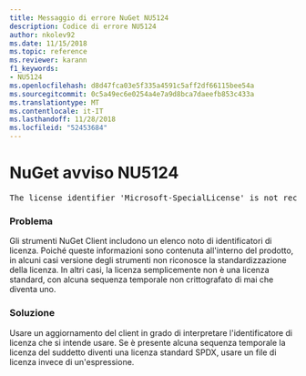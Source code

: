 ```yaml
---
title: Messaggio di errore NuGet NU5124
description: Codice di errore NU5124
author: nkolev92
ms.date: 11/15/2018
ms.topic: reference
ms.reviewer: karann
f1_keywords:
- NU5124
ms.openlocfilehash: d8d47fca03e5f335a4591c5aff2df66115bee54a
ms.sourcegitcommit: 0c5a49ec6e0254a4e7a9d8bca7daeefb853c433a
ms.translationtype: MT
ms.contentlocale: it-IT
ms.lasthandoff: 11/28/2018
ms.locfileid: "52453684"
---
```

# <a name="nuget-warning-nu5124"></a>NuGet avviso NU5124
<pre>The license identifier 'Microsoft-SpecialLicense' is not recognized by the current toolset.</pre>

### <a name="issue"></a>Problema

Gli strumenti NuGet Client includono un elenco noto di identificatori di licenza. Poiché queste informazioni sono contenuta all'interno del prodotto, in alcuni casi versione degli strumenti non riconosce la standardizzazione della licenza.
In altri casi, la licenza semplicemente non è una licenza standard, con alcuna sequenza temporale non crittografato di mai che diventa uno. 

### <a name="solution"></a>Soluzione

Usare un aggiornamento del client in grado di interpretare l'identificatore di licenza che si intende usare. Se è presente alcuna sequenza temporale la licenza del suddetto diventi una licenza standard SPDX, usare un file di licenza invece di un'espressione.